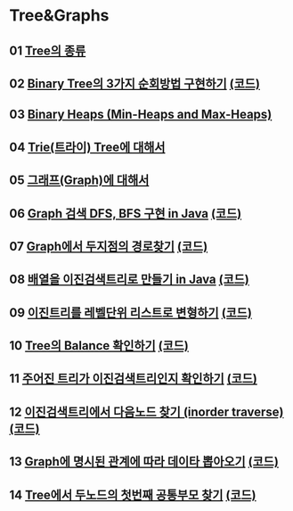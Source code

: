 # Tree&Graphs

## 01 [Tree의 종류](https://youtu.be/LnxEBW29DOw)

## 02 [Binary Tree의 3가지 순회방법 구현하기](https://youtu.be/QN1rZYX6QaA) [(코드)](https://github.com/DJ-archive/Algorithm-DataStructure/blob/main/0minyoung0/data_structure/tree&graphs/BinaryTreeTraversal.java)

## 03 [Binary Heaps (Min-Heaps and Max-Heaps)](https://youtu.be/jfwjyJvbbBI)

## 04 [Trie(트라이) Tree에 대해서](https://youtu.be/TohdsR58i3Q)

## 05 [그래프(Graph)에 대해서](https://youtu.be/fVcKN42YXXI)

## 06 [Graph 검색 DFS, BFS 구현 in Java](https://youtu.be/_hxFgg7TLZQ) [(코드)](https://github.com/DJ-archive/Algorithm-DataStructure/blob/main/0minyoung0/data_structure/tree&graphs/DfsBfsTest.java)

## 07 [Graph에서 두지점의 경로찾기](https://youtu.be/VHNOQZBXS0o) [(코드)](https://github.com/DJ-archive/Algorithm-DataStructure/blob/main/0minyoung0/data_structure/tree&graphs/searchPath.java)

## 08 [배열을 이진검색트리로 만들기 in Java](https://youtu.be/9ZZbA2iPjtM) [(코드)](https://github.com/DJ-archive/Algorithm-DataStructure/blob/main/0minyoung0/data_structure/tree&graphs/ArrayToBinarySearchTree.java)

## 09 [이진트리를 레벨단위 리스트로 변형하기](https://youtu.be/Y9Ar9eerxQU) [(코드)](https://github.com/DJ-archive/Algorithm-DataStructure/blob/main/0minyoung0/data_structure/tree&graphs/BSTtoListTest.java)

## 10 [Tree의 Balance 확인하기](https://youtu.be/-m154rqFQng) [(코드)](https://github.com/DJ-archive/Algorithm-DataStructure/blob/main/0minyoung0/data_structure/tree&graphs/IsBalancedTest.java)

## 11 [주어진 트리가 이진검색트리인지 확인하기](https://youtu.be/zhhxBrtaOO0) [(코드)](https://github.com/DJ-archive/Algorithm-DataStructure/blob/main/0minyoung0/data_structure/tree&graphs/IsValidateBSTTest.java)

## 12 [이진검색트리에서 다음노드 찾기 (inorder traverse)](https://youtu.be/6DIxzakjewQ) [(코드)](https://github.com/DJ-archive/Algorithm-DataStructure/blob/main/0minyoung0/data_structure/tree&graphs/FindNext.java)

## 13 [Graph에 명시된 관계에 따라 데이타 뽑아오기](https://youtu.be/Lavp0cwnteA) [(코드)](https://github.com/DJ-archive/Algorithm-DataStructure/blob/main/0minyoung0/data_structure/tree&graphs/ProjectManagerTest.java)

## 14 [Tree에서 두노드의 첫번째 공통부모 찾기](https://youtu.be/VozLMFJQt3Q) [(코드)](https://github.com/DJ-archive/Algorithm-DataStructure/blob/main/0minyoung0/data_structure/tree&graphs/CommonAncestorTest.java)